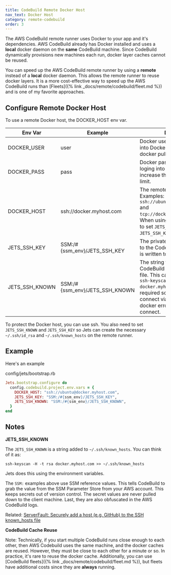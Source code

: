 ```yaml
---
title: CodeBuild Remote Docker Host
nav_text: Docker Host
category: remote-codebuild
order: 3
---
```


The AWS CodeBuild remote runner uses Docker to your app and it's dependencies. AWS CodeBuild already has Docker installed and uses a **local** docker daemon on the **same** CodeBuild machine. Since CodeBuild dynamically provisions new machines each run, docker layer caches cannot be reused.

You can speed up the AWS CodeBuild remote runner by using a **remote** instead of a **local** docker daemon. This allows the remote runner to reuse docker layers. It is a more cost-effective way to speed up the AWS CodeBuild runs than [Fleets]({% link _docs/remote/codebuild/fleet.md %}) and is one of my favorite approaches.

## Configure Remote Docker Host

To use a remote Docker host, the DOCKER_HOST env var.

Env Var | Example | Description
---|---|---
DOCKER_USER | user | Docker user. Useful to loging into DockerHub to increase the docker pull rate limit.
DOCKER_PASS | pass | Docker password. Useful to loging into DockerHub to increase the docker pull rate limit.
DOCKER_HOST | ssh://docker.myhost.com | The remote docker host. Examples: `ssh://ubuntu@docker.myhost.com` and `tcp://docker.myhost.com:2375`. When using ssh, you also need to set `JETS_SSH_KNOWN` and `JETS_SSH_KEY`.
JETS_SSH_KEY | SSM:/#{ssm_env}/JETS_SSH_KEY | The private ssh key to be added to the CodeBuild machine. This is written to `~/.ssh/id_rsa`.
JETS_SSH_KNOWN | SSM:/#{ssm_env}/JETS_SSH_KNOWN | The string to be added to CodeBuild `~/.ssh/known_hosts` file. This can be generated from `ssh-keyscan -H -t rsa docker.myhost.com`. This is required so that docker can connect via ssh. Otherwise, docker errors when trying to connect.

To protect the Docker host, you can use ssh. You also need to set `JETS_SSH_KNOWN` and `JETS_SSH_KEY` so Jets can create the necessary `~/.ssh/id_rsa` and `~/.ssh/known_hosts` on the remote runner.

## Example

Here's an example

config/jets/bootstrap.rb

```ruby
Jets.bootstrap.configure do
  config.codebuild.project.env.vars = {
    DOCKER_HOST: "ssh://ubuntu@docker.myhost.com",
    JETS_SSH_KEY: "SSM:/#{ssm_env}/JETS_SSH_KEY",
    JETS_SSH_KNOWN: "SSM:/#{ssm_env}/JETS_SSH_KNOWN",
  }
end
```
## Notes

**JETS_SSH_KNOWN**

The `JETS_SSH_KNOWN` is a string added to `~/.ssh/known_hosts`. You can think of it as:

    ssh-keyscan -H -t rsa docker.myhost.com >> ~/.ssh/known_hosts

Jets does this using the environment variables.

The `SSM:` examples above use SSM reference values. This tells CodeBuild to grab the value from the SSM Parameter Store from your AWS account. This keeps secrets out of version control. The secret values are never pulled down to the client machine. Last, they are also obfuscated in the AWS CodeBuild logs.

Related: [ServerFault: Securely add a host (e.g. GitHub) to the SSH known_hosts file](https://serverfault.com/questions/856194/securely-add-a-host-e-g-github-to-the-ssh-known-hosts-file)

**CodeBuild Cache Reuse**

Note: Technically, if you start multiple CodeBuild runs close enough to each other, then AWS Codebuild uses the same machine, and the docker caches are reused. However, they must be close to each other for a minute or so. In practice, it's rare to reuse the docker cache. Additionally, you can use [CodeBuild fleets]({% link _docs/remote/codebuild/fleet.md %}), but fleets have additional costs since they are **always** running.


